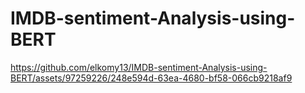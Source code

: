 # IMDB-sentiment-Analysis-using-BERT


https://github.com/elkomy13/IMDB-sentiment-Analysis-using-BERT/assets/97259226/248e594d-63ea-4680-bf58-066cb9218af9

